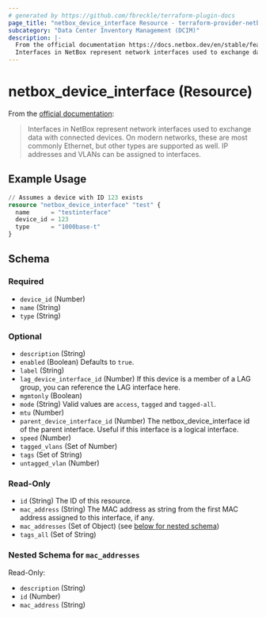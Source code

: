 ```yaml
---
# generated by https://github.com/fbreckle/terraform-plugin-docs
page_title: "netbox_device_interface Resource - terraform-provider-netbox"
subcategory: "Data Center Inventory Management (DCIM)"
description: |-
  From the official documentation https://docs.netbox.dev/en/stable/features/device/#interface:
  Interfaces in NetBox represent network interfaces used to exchange data with connected devices. On modern networks, these are most commonly Ethernet, but other types are supported as well. IP addresses and VLANs can be assigned to interfaces.
---
```


# netbox_device_interface (Resource)

From the [official documentation](https://docs.netbox.dev/en/stable/features/device/#interface):

> Interfaces in NetBox represent network interfaces used to exchange data with connected devices. On modern networks, these are most commonly Ethernet, but other types are supported as well. IP addresses and VLANs can be assigned to interfaces.

## Example Usage

```terraform
// Assumes a device with ID 123 exists
resource "netbox_device_interface" "test" {
  name      = "testinterface"
  device_id = 123
  type      = "1000base-t"
}
```

<!-- schema generated by tfplugindocs -->
## Schema

### Required

- `device_id` (Number)
- `name` (String)
- `type` (String)

### Optional

- `description` (String)
- `enabled` (Boolean) Defaults to `true`.
- `label` (String)
- `lag_device_interface_id` (Number) If this device is a member of a LAG group, you can reference the LAG interface here.
- `mgmtonly` (Boolean)
- `mode` (String) Valid values are `access`, `tagged` and `tagged-all`.
- `mtu` (Number)
- `parent_device_interface_id` (Number) The netbox_device_interface id of the parent interface. Useful if this interface is a logical interface.
- `speed` (Number)
- `tagged_vlans` (Set of Number)
- `tags` (Set of String)
- `untagged_vlan` (Number)

### Read-Only

- `id` (String) The ID of this resource.
- `mac_address` (String) The MAC address as string from the first MAC address assigned to this interface, if any.
- `mac_addresses` (Set of Object) (see [below for nested schema](#nestedatt--mac_addresses))
- `tags_all` (Set of String)

<a id="nestedatt--mac_addresses"></a>
### Nested Schema for `mac_addresses`

Read-Only:

- `description` (String)
- `id` (Number)
- `mac_address` (String)


